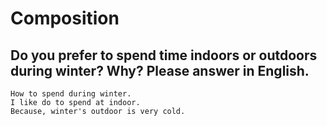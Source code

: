 # Composition

## Do you prefer to spend time indoors or outdoors during winter? Why? Please answer in English.
```
How to spend during winter.
I like do to spend at indoor.
Because, winter's outdoor is very cold.
```
